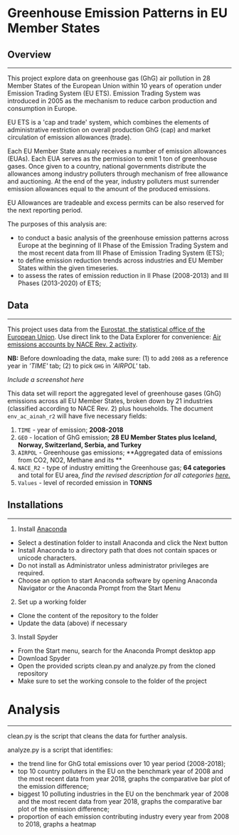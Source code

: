 # Greenhouse Emission Patterns in EU Member States

## Overview
***
This project explore data on greenhouse gas (GhG) air pollution in 28 Member States of the European Union within 10 years of operation under Emission Trading System (EU ETS). Emission Trading System was introduced in 2005 as the mechanism to reduce carbon production and consumption in Europe.

EU ETS is a 'cap and trade' system, which combines the elements of administrative restriction on overall production GhG (cap) and market circulation of emission allowances (trade).

Each EU Member State annualy receives a number of emission allowances (EUAs). Each EUA serves as the permission to emit 1 ton of greenhouse gases. Once given to a country, national governments distribute the allowances among industry polluters through mechanism of free allowance and auctioning. At the end of the year, industry polluters must surrender emission allowances equal to the amount of the produced emissions.

EU Allowances are tradeable and excess permits can be also reserved for the next reporting period.   

The purposes of this analysis are:
- to conduct a basic analysis of the greenhouse emission patterns across Europe at the beginning of II Phase of the Emission Trading System and the most recent data from III Phase of Emission Trading System (ETS);
- to define emission reduction trends across industries and EU Member States within the given timeseries.
- to assess the rates of emission reduction in II Phase (2008-2013) and III Phases (2013-2020) of ETS;

## Data
***
This project uses data from the [Eurostat, the statistical office of the European Union](https://ec.europa.eu/eurostat/web/environment/data/database). Use direct link to the Data Explorer for convenience: [Air emissions accounts by NACE Rev. 2 activity](https://appsso.eurostat.ec.europa.eu/nui/show.do?dataset=env_ac_ainah_r2&lang=en).

**NB:** Before downloading the data, make sure: (1) to add `2008` as a reference year in *'TIME'* tab; (2) to pick `GHG` in *'AIRPOL'* tab.	   

*Include a screenshot here*

This data set will report the aggregated level of greenhouse gases (GhG) emissions across all EU Member States, broken down by 21 industries (classified according to NACE Rev. 2) plus households. The document `env_ac_ainah_r2` will have five necessary fields:

1. `TIME` - year of emission; **2008-2018**
2. `GEO` - location of GhG emission; **28 EU Member States plus Iceland, Norway, Switzerland, Serbia, and Turkey**  
3. `AIRPOL` - Greenhouse gas emissions; **Aggregated data of emissions from CO2, NO2, Methane and its **
4. `NACE_R2` - type of industry emitting the Greenhouse gas; **64 categories** and total for EU area, *find the revised description for all categories [here.](https://ec.europa.eu/eurostat/ramon/nomenclatures/index.cfm?TargetUrl=DSP_NOM_DTL_VIEW&StrNom=NACE_REV2&StrLanguageCode=EN&IntPcKey=&IntKey=18506834&StrLayoutCode=HIERARCHIC&IntCurrentPage=1)*
5. `Values` - level of recorded emission in **TONNS**

## Installations
___
1. Install [Anaconda](https://www.anaconda.com/products/individual)
- Select a destination folder to install Anaconda and click the Next button
- Install Anaconda to a directory path that does not contain spaces or unicode characters.
- Do not install as Administrator unless administrator privileges are required.
- Choose an option to start Anaconda software by opening Anaconda Navigator or the Anaconda Prompt from the Start Menu

2. Set up a working folder
- Clone the content of the repository to the folder
- Update the data (above) if necessary

3. Install Spyder
- From the Start menu, search for the Anaconda Prompt desktop app
- Download Spyder
- Open the provided scripts clean.py and analyze.py from the cloned repository
- Make sure to set the working console to the folder of the project

# Analysis
___
clean.py is the script that cleans the data for further analysis.

analyze.py is a script that identifies:
- the trend line for GhG total emissions over 10 year period (2008-2018);
- top 10 country polluters in the EU on the benchmark year of 2008 and the most recent data from year 2018, graphs the comparative bar plot of the emission difference;  
- biggest 10 polluting industries in the EU on the benchmark year of 2008 and the most recent data from year 2018, graphs the comparative bar plot of the emission difference;
- proportion of each emission contributing industry every year from 2008 to 2018, graphs a heatmap
